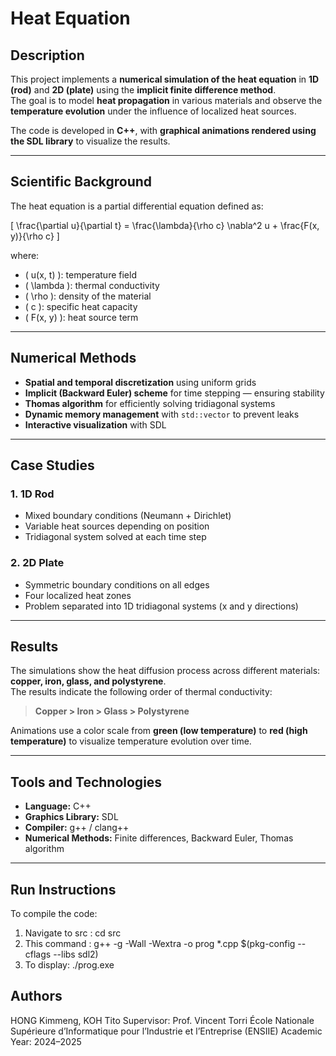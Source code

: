 # Heat Equation 

## Description
This project implements a **numerical simulation of the heat equation** in **1D (rod)** and **2D (plate)** using the **implicit finite difference method**.  
The goal is to model **heat propagation** in various materials and observe the **temperature evolution** under the influence of localized heat sources.

The code is developed in **C++**, with **graphical animations rendered using the SDL library** to visualize the results.

---

## Scientific Background
The heat equation is a partial differential equation defined as:

\[
\frac{\partial u}{\partial t} = \frac{\lambda}{\rho c} \nabla^2 u + \frac{F(x, y)}{\rho c}
\]

where:
- \( u(x, t) \): temperature field  
- \( \lambda \): thermal conductivity  
- \( \rho \): density of the material  
- \( c \): specific heat capacity  
- \( F(x, y) \): heat source term  

---

## Numerical Methods
- **Spatial and temporal discretization** using uniform grids  
- **Implicit (Backward Euler) scheme** for time stepping — ensuring stability  
- **Thomas algorithm** for efficiently solving tridiagonal systems  
- **Dynamic memory management** with `std::vector` to prevent leaks  
- **Interactive visualization** with SDL  

---

## Case Studies
### 1. 1D Rod
- Mixed boundary conditions (Neumann + Dirichlet)  
- Variable heat sources depending on position  
- Tridiagonal system solved at each time step  

### 2. 2D Plate
- Symmetric boundary conditions on all edges  
- Four localized heat zones  
- Problem separated into 1D tridiagonal systems (x and y directions)  

---

## Results
The simulations show the heat diffusion process across different materials: **copper, iron, glass, and polystyrene**.  
The results indicate the following order of thermal conductivity:

> **Copper > Iron > Glass > Polystyrene**

Animations use a color scale from **green (low temperature)** to **red (high temperature)** to visualize temperature evolution over time.

---

## Tools and Technologies
- **Language:** C++  
- **Graphics Library:** SDL  
- **Compiler:** g++ / clang++  
- **Numerical Methods:** Finite differences, Backward Euler, Thomas algorithm  

---

## Run Instructions
To compile the code:
1. Navigate to src : cd src
2. This command :  g++ -g -Wall -Wextra -o prog *.cpp $(pkg-config --cflags --libs sdl2)
3. To display: ./prog.exe

## Authors
HONG Kimmeng, KOH Tito
Supervisor: Prof. Vincent Torri
École Nationale Supérieure d’Informatique pour l’Industrie et l’Entreprise (ENSIIE)
Academic Year: 2024–2025


